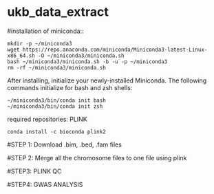 # ukb_data_extract

#installation of miniconda::
```
mkdir -p ~/miniconda3
wget https://repo.anaconda.com/miniconda/Miniconda3-latest-Linux-x86_64.sh -O ~/miniconda3/miniconda.sh
bash ~/miniconda3/miniconda.sh -b -u -p ~/miniconda3
rm -rf ~/miniconda3/miniconda.sh
```

After installing, initialize your newly-installed Miniconda. The following commands initialize for bash and zsh shells:

```
~/miniconda3/bin/conda init bash
~/miniconda3/bin/conda init zsh
```

required repositories: PLINK 
```
conda install -c bioconda plink2
```
#STEP 1:
Download .bim, .bed, .fam files

#STEP 2:
Merge all the chromosome files to one file using plink 

#STEP3:
PLINK QC

#STEP4:
GWAS ANALYSIS
